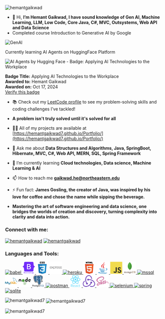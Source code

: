 <p align="left"> <img src="https://komarev.com/ghpvc/?username=HemantGaikwad7&abbreviated=true&base=42" alt="hemantgaikwad" /> </p>

- 👋 Hi, **I’m Hemant Gaikwad, I have sound knowledge of Gen AI, Machine Learning, LLM, Low Code, Core Java, C#, MVC, Outsystems, Web API and Data Science**
- Completed course Introduction to Generative AI by Google

<img width="250" alt="GenAI" src="https://github.com/user-attachments/assets/d1bda1a5-8946-4e74-b160-d0965b0c1eb1" />


Currently learning AI Agents on HuggingFace Platform

<img src="https://cdn-uploads.huggingface.co/production/uploads/noauth/C85B-gF9akNUIzEoKAYU3.webp" width="250" alt="AI Agents by Hugging Face"/>
- Badge: Applying AI Technologies to the Workplace

**Badge Title:** Applying AI Technologies to the Workplace  
**Awarded to:** Hemant Gaikwad  
**Awarded on:** Oct 17, 2024  
[Verify this badge](https://badgecheck.io?url=https%3A%2F%2Fapi.badgr.io%2Fpublic%2Fassertions%2FzZMKchelRJST7YAratuwGw%3Fidentity__email%3Dgaikwad.he%2540northeastern.edu)


- 📚 Check out my <a href="https://leetcode.com/hemantgaikwad12051997/" target="_blank">LeetCode profile</a> to see my problem-solving skills and coding challenges I've tackled!

- **A problem isn't truly solved until it's solved for all**

- 👨‍💻 All of my projects are available at [https://hemantgaikwad7.github.io/Portfolio/](https://hemantgaikwad7.github.io/Portfolio/)

- 💬 Ask me about **Data Structures and Algorithms, Java, SpringBoot, Hibernate, MVC, C#, Web API, MERN, SQL, Spring Framework**

- 🌱 I’m currently learning **Cloud technologies, Data science, Machine Learning & AI**

- 📫 How to reach me **gaikwad.he@northeastern.edu**

- ⚡ Fun fact: **James Gosling, the creator of Java, was inspired by his love for coffee and chose the name while sipping the beverage.**

- **Mastering the art of software engineering and data science, one bridges the worlds of creation and discovery, turning complexity into clarity and data into action.**

<h3 align="left">Connect with me:</h3>
<p align="left">
<a href="https://www.linkedin.com/in/hemant-gaikwad7" target="blank"><img align="center" src="https://raw.githubusercontent.com/rahuldkjain/github-profile-readme-generator/master/src/images/icons/Social/linked-in-alt.svg" alt="hemantgaikwad" height="30" width="40" /></a>
<a href="https://leetcode.com/hemantgaikwad12051997/" target="blank"><img align="center" src="https://raw.githubusercontent.com/rahuldkjain/github-profile-readme-generator/master/src/images/icons/Social/leet-code.svg" alt="hemantgaikwad" height="30" width="40" /></a>
</p>

<h3 align="left">Languages and Tools:</h3>
<p align="left"> <a href="https://babeljs.io/" target="_blank" rel="noreferrer"> <img src="https://www.vectorlogo.zone/logos/babeljs/babeljs-icon.svg" alt="babel" width="40" height="40"/> </a> <a href="https://getbootstrap.com" target="_blank" rel="noreferrer"> <img src="https://raw.githubusercontent.com/devicons/devicon/master/icons/bootstrap/bootstrap-plain-wordmark.svg" alt="bootstrap" width="40" height="40"/> </a> <a href="https://www.w3schools.com/css/" target="_blank" rel="noreferrer"> <img src="https://raw.githubusercontent.com/devicons/devicon/master/icons/css3/css3-original-wordmark.svg" alt="css3" width="40" height="40"/> </a> <a href="https://expressjs.com" target="_blank" rel="noreferrer"> <img src="https://raw.githubusercontent.com/devicons/devicon/master/icons/express/express-original-wordmark.svg" alt="express" width="40" height="40"/> </a> <a href="https://heroku.com" target="_blank" rel="noreferrer"> <img src="https://www.vectorlogo.zone/logos/heroku/heroku-icon.svg" alt="heroku" width="40" height="40"/> </a> <a href="https://www.w3.org/html/" target="_blank" rel="noreferrer"> <img src="https://raw.githubusercontent.com/devicons/devicon/master/icons/html5/html5-original-wordmark.svg" alt="html5" width="40" height="40"/> </a> <a href="https://www.java.com" target="_blank" rel="noreferrer"> <img src="https://raw.githubusercontent.com/devicons/devicon/master/icons/java/java-original.svg" alt="java" width="40" height="40"/> </a> <a href="https://developer.mozilla.org/en-US/docs/Web/JavaScript" target="_blank" rel="noreferrer"> <img src="https://raw.githubusercontent.com/devicons/devicon/master/icons/javascript/javascript-original.svg" alt="javascript" width="40" height="40"/> </a> <a href="https://www.mongodb.com/" target="_blank" rel="noreferrer"> <img src="https://raw.githubusercontent.com/devicons/devicon/master/icons/mongodb/mongodb-original-wordmark.svg" alt="mongodb" width="40" height="40"/> </a> <a href="https://www.microsoft.com/en-us/sql-server" target="_blank" rel="noreferrer"> <img src="https://www.svgrepo.com/show/303229/microsoft-sql-server-logo.svg" alt="mssql" width="40" height="40"/> </a> <a href="https://www.mysql.com/" target="_blank" rel="noreferrer"> <img src="https://raw.githubusercontent.com/devicons/devicon/master/icons/mysql/mysql-original-wordmark.svg" alt="mysql" width="40" height="40"/> </a> <a href="https://nodejs.org" target="_blank" rel="noreferrer"> <img src="https://raw.githubusercontent.com/devicons/devicon/master/icons/nodejs/nodejs-original-wordmark.svg" alt="nodejs" width="40" height="40"/> </a> <a href="https://www.postgresql.org" target="_blank" rel="noreferrer"> <img src="https://raw.githubusercontent.com/devicons/devicon/master/icons/postgresql/postgresql-original-wordmark.svg" alt="postgresql" width="40" height="40"/> </a> <a href="https://postman.com" target="_blank" rel="noreferrer"> <img src="https://www.vectorlogo.zone/logos/getpostman/getpostman-icon.svg" alt="postman" width="40" height="40"/> </a> <a href="https://reactjs.org/" target="_blank" rel="noreferrer"> <img src="https://raw.githubusercontent.com/devicons/devicon/master/icons/react/react-original-wordmark.svg" alt="react" width="40" height="40"/> </a> <a href="https://redux.js.org" target="_blank" rel="noreferrer"> <img src="https://raw.githubusercontent.com/devicons/devicon/master/icons/redux/redux-original.svg" alt="redux" width="40" height="40"/> </a> <a href="https://sass-lang.com" target="_blank" rel="noreferrer"> <img src="https://raw.githubusercontent.com/devicons/devicon/master/icons/sass/sass-original.svg" alt="sass" width="40" height="40"/> </a> <a href="https://www.selenium.dev" target="_blank" rel="noreferrer"> <img src="https://raw.githubusercontent.com/detain/svg-logos/780f25886640cef088af994181646db2f6b1a3f8/svg/selenium-logo.svg" alt="selenium" width="40" height="40"/> </a> <a href="https://spring.io/" target="_blank" rel="noreferrer"> <img src="https://www.vectorlogo.zone/logos/springio/springio-icon.svg" alt="spring" width="40" height="40"/> </a> <a href="https://www.sqlite.org/" target="_blank" rel="noreferrer"> <img src="https://www.vectorlogo.zone/logos/sqlite/sqlite-icon.svg" alt="sqlite" width="40" height="40"/> </a> </p>
<p><img align="left" src="https://github-readme-stats.vercel.app/api/top-langs?username=hemantgaikwad7&show_icons=true&locale=en&layout=compact" alt="hemantgaikwad7" /></p>

<p>&nbsp;<img align="center" src="https://github-readme-stats.vercel.app/api?username=hemantgaikwad7&show_icons=true&locale=en" alt="hemantgaikwad7" /></p>

<p><img align="center" src="https://github-readme-streak-stats.herokuapp.com/?user=hemantgaikwad7&" alt="hemantgaikwad7" /></p>
<!---
HemantGaikwad7/HemantGaikwad7 is a ✨ special ✨ repository because its `README.md` (this file) appears on your GitHub profile.
You can click the Preview link to take a look at your changes.
--->
